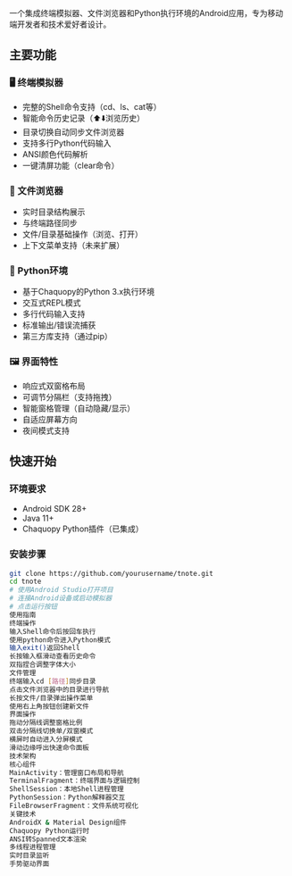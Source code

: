 
一个集成终端模拟器、文件浏览器和Python执行环境的Android应用，专为移动端开发者和技术爱好者设计。

## 主要功能

### 🖥️ 终端模拟器
- 完整的Shell命令支持（cd、ls、cat等）
- 智能命令历史记录（⬆️⬇️浏览历史）
- 目录切换自动同步文件浏览器
- 支持多行Python代码输入
- ANSI颜色代码解析
- 一键清屏功能（clear命令）

### 📁 文件浏览器
- 实时目录结构展示
- 与终端路径同步
- 文件/目录基础操作（浏览、打开）
- 上下文菜单支持（未来扩展）

### 🐍 Python环境
- 基于Chaquopy的Python 3.x执行环境
- 交互式REPL模式
- 多行代码输入支持
- 标准输出/错误流捕获
- 第三方库支持（通过pip）

### 🖼️ 界面特性
- 响应式双窗格布局
- 可调节分隔栏（支持拖拽）
- 智能窗格管理（自动隐藏/显示）
- 自适应屏幕方向
- 夜间模式支持

## 快速开始

### 环境要求
- Android SDK 28+
- Java 11+
- Chaquopy Python插件（已集成）

### 安装步骤
```bash
git clone https://github.com/yourusername/tnote.git
cd tnote
# 使用Android Studio打开项目
# 连接Android设备或启动模拟器
# 点击运行按钮
使用指南
终端操作
输入Shell命令后按回车执行
使用python命令进入Python模式
输入exit()返回Shell
长按输入框滑动查看历史命令
双指捏合调整字体大小
文件管理
终端输入cd [路径]同步目录
点击文件浏览器中的目录进行导航
长按文件/目录弹出操作菜单
使用右上角按钮创建新文件
界面操作
拖动分隔线调整窗格比例
双击分隔线切换单/双窗模式
横屏时自动进入分屏模式
滑动边缘呼出快速命令面板
技术架构
核心组件
MainActivity：管理窗口布局和导航
TerminalFragment：终端界面与逻辑控制
ShellSession：本地Shell进程管理
PythonSession：Python解释器交互
FileBrowserFragment：文件系统可视化
关键技术
AndroidX & Material Design组件
Chaquopy Python运行时
ANSI转Spanned文本渲染
多线程进程管理
实时目录监听
手势驱动界面
